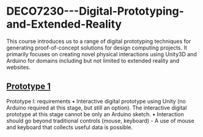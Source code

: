 # DECO7230---Digital-Prototyping-and-Extended-Reality
This course introduces us to a range of digital prototyping techniques for generating proof-of-concept solutions for design computing projects. It primarily focuses on creating novel physical interactions using Unity3D and Arduino for domains including but not limited to extended reality and websites.

## [Prototype 1]()
Prototype I: requirements
• Interactive digital prototype using Unity (no Arduino required at this stage, but still an option). The interactive digital prototype at this stage cannot be only an Arduino sketch.
• Interaction should go beyond traditional controls (mouse, keyboard) - A use of mouse and keyboard that collects useful data is possible. 
